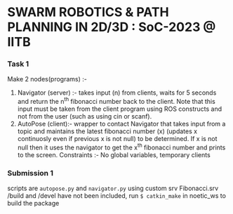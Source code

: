 # SWARM ROBOTICS & PATH PLANNING IN 2D/3D : SoC-2023 @ IITB

### Task 1
Make 2 nodes(programs) :-
1) Navigator (server) :- takes input (n) from clients, waits for 5 seconds and return the n<sup>th</sup> fibonacci number back to the client. Note that this input must be taken from the client program using ROS constructs and not from the user (such as using cin or scanf).
2) AutoPose (client):- wrapper to contact Navigator that takes input from a topic and maintains the latest fibonacci number (x) (updates x continuosly even if previous x is not null) to be determined. If x is not null then it uses the navigator to get the x<sup>th</sup> fibonacci number and prints to the screen.
Constraints :- No global variables, temporary clients

### Submission 1
scripts are `autopose.py` and `navigator.py` using custom srv Fibonacci.srv
/build and /devel have not been included, run `$ catkin_make` in noetic_ws to build the package
